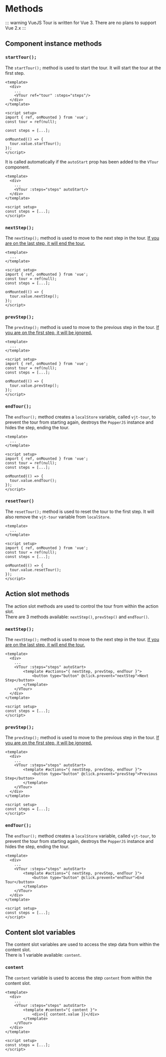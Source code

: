 # Methods

::: warning
VueJS Tour is written for Vue 3. There are no plans to support Vue 2.x
:::

## Component instance methods

### `startTour();`

The `startTour();` method is used to start the tour. It will start the tour at the first step.

```vue{4,9-10,14-16}
<template>
  <div>
    ...
    <VTour ref="tour" :steps="steps"/>
  </div>
</template>

<script setup>
import { ref, onMounted } from 'vue';
const tour = ref(null);

const steps = [...];

onMounted(() => {
  tour.value.startTour();
});
</script>
```

It is called automatically if the `autoStart` prop has been added to the `VTour` component.

```vue{4}
<template>
  <div>
    ...
    <VTour :steps="steps" autoStart/>
  </div>
</template>

<script setup>
const steps = [...];
</script>
```

### `nextStep();`

The `nextStep();` method is used to move to the next step in the tour.
<u>If you are on the last step, it will end the tour.</u>

```vue{11}
<template>
  ...
</template>

<script setup>
import { ref, onMounted } from 'vue';
const tour = ref(null);
const steps = [...];

onMounted(() => {
  tour.value.nextStep();
});
</script>
```

### `prevStep();`

The `prevStep();` method is used to move to the previous step in the tour.
<u>If you are on the first step, it will be ignored.</u>

```vue{11}
<template>
  ...
</template>

<script setup>
import { ref, onMounted } from 'vue';
const tour = ref(null);
const steps = [...];

onMounted(() => {
  tour.value.prevStep();
});
</script>
```

### `endTour();`

The `endTour();` method creates a `localStore` variable, called `vjt-tour`, to prevent the tour from starting again, 
destroys the `PopperJS` instance and hides the step, ending the tour.

```vue{11}
<template>
  ...
</template>

<script setup>
import { ref, onMounted } from 'vue';
const tour = ref(null);
const steps = [...];

onMounted(() => {
  tour.value.endTour();
});
</script>
```

### `resetTour()`

The `resetTour();` method is used to reset the tour to the first step.
It will also remove the `vjt-tour` variable from `localStore`.

```vue{11}
<template>
  ...
</template>

<script setup>
import { ref, onMounted } from 'vue';
const tour = ref(null);
const steps = [...];

onMounted(() => {
  tour.value.resetTour();
});
</script>
```

## Action slot methods

The action slot methods are used to control the tour from within the action slot.<br>
There are 3 methods available: `nextStep()`, `prevStep()` and `endTour()`.

### `nextStep();`

The `nextStep();` method is used to move to the next step in the tour.
<u>If you are on the last step, it will end the tour.</u>

```vue{5-7}
<template>
  <div>
    ...
    <VTour :steps="steps" autoStart>
        <template #actions="{ nextStep, prevStep, endTour }">
            <button type="button" @click.prevent="nextStep">Next Step</button>
        </template>
    </VTour>
  </div>
</template>

<script setup>
const steps = [...];
</script>
```

### `prevStep();`

The `prevStep();` method is used to move to the previous step in the tour.
<u>If you are on the first step, it will be ignored.</u>

```vue{5-7}
<template>
  <div>
    ...
    <VTour :steps="steps" autoStart>
        <template #actions="{ nextStep, prevStep, endTour }">
            <button type="button" @click.prevent="prevStep">Previous Step</button>
        </template>
    </VTour>
  </div>
</template>

<script setup>
const steps = [...];
</script>
```

### `endTour();`

The `endTour();` method creates a `localStore` variable, called `vjt-tour`, to prevent the tour from starting again,
destroys the `PopperJS` instance and hides the step, ending the tour.

```vue{5-7}
<template>
  <div>
    ...
    <VTour :steps="steps" autoStart>
        <template #actions="{ nextStep, prevStep, endTour }">
            <button type="button" @click.prevent="endTour">End Tour</button>
        </template>
    </VTour>
  </div>
</template>

<script setup>
const steps = [...];
</script>
```

## Content slot variables

The content slot variables are used to access the step data from within the content slot.<br>
There is 1 variable available: `content`.

### `content`

The `content` variable is used to access the step `content` from within the content slot.

```vue{5-7}
<template>
  <div>
    ...
    <VTour :steps="steps" autoStart>
        <template #content="{ content }">
            <div>{{ content.value }}</div>
        </template>
    </VTour>
  </div>
</template>

<script setup>
const steps = [...];
</script>
```
